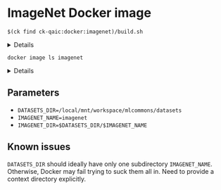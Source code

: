 # ImageNet Docker image

```
$(ck find ck-qaic:docker:imagenet)/build.sh
```

<details><pre>
Sending build context to Docker daemon  6.745GB
Step 1/2 : FROM centos:7
 ---> 8652b9f0cb4c
Step 2/2 : ADD imagenet /imagenet
 ---> d085ffcf869d
Successfully built d085ffcf869d
Successfully tagged imagenet:latest

real    1m49.201s
user    0m18.557s
sys     0m8.360s

Done.</pre></details>

```
docker image ls imagenet
```
<details><pre>
REPOSITORY   TAG       IMAGE ID       CREATED              SIZE
imagenet     latest    d085ffcf869d   About a minute ago   6.91GB
</pre></details>

## Parameters

- `DATASETS_DIR=/local/mnt/workspace/mlcommons/datasets`
- `IMAGENET_NAME=imagenet`
- `IMAGENET_DIR=$DATASETS_DIR/$IMAGENET_NAME`

## Known issues

`DATASETS_DIR` should ideally have only one subdirectory `IMAGENET_NAME`. 
Otherwise, Docker may fail trying to suck them all in.
Need to provide a context directory explicitly.

